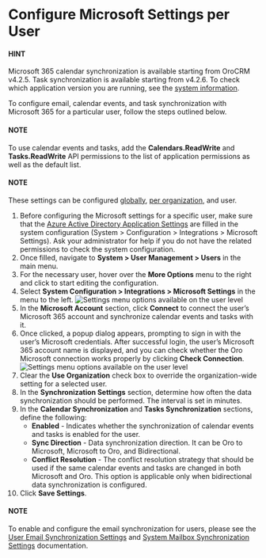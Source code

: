 <a id="user-configuration-microsoft-settings"></a>

# Configure Microsoft Settings per User

#### HINT
Microsoft 365 calendar synchronization is available starting from OroCRM v4.2.5. Task synchronization is available starting from v4.2.6. To check which application version you are running, see the [system information](../../../system-information/index.md#system-information).

To configure email, calendar events, and task synchronization with Microsoft 365 for a particular user, follow the steps outlined below.

#### NOTE
To use calendar events and tasks, add the **Calendars.ReadWrite** and **Tasks.ReadWrite** API permissions to the list of application permissions as well as the default list.

#### NOTE
These settings can be configured [globally](../../../configuration/system/integrations/microsoft-settings/index.md#configuration-integrations-microsoft), [per organization](../../organizations/org-configuration/general-setup-org/integrations/organization-microsoft.md#organization-configuration-microsoft), and user.

1. Before configuring the Microsoft settings for a specific user, make sure that the [Azure Active Directory Application Settings](../../../configuration/system/integrations/microsoft-settings/microsoft-oauth-azure.md#user-guide-integrations-azure-oauth) are filled in the system configuration (System > Configuration > Integrations > Microsoft Settings). Ask your administrator for help if you do not have the related permissions to check the system configuration.
2. Once filled, navigate to **System > User Management > Users** in the main menu.
3. For the necessary user, hover over the <i class="fa fa-ellipsis-h fa-lg" aria-hidden="true"></i> **More Options** menu to the right and click <i class="fas fa-cog" aria-hidden="true"></i> to start editing the configuration.
4. Select **System Configuration > Integrations > Microsoft Settings** in the menu to the left.
   ![Settings menu options available on the user level](user/img/system/user_management/user-microsoft-settings.png)
5. In the **Microsoft Account** section, click **Connect** to connect the user’s Microsoft 365 account and synchronize calendar events and tasks with it.
6. Once clicked, a popup dialog appears, prompting to sign in with the user’s Microsoft credentials. After successful login, the user’s Microsoft 365 account name is displayed, and you can check whether the Oro Microsoft connection works properly by clicking **Check Connection**.
   ![Settings menu options available on the user level](user/img/system/user_management/user-microsoft-conection.png)
7. Clear the **Use Organization** check box to override the organization-wide setting for a selected user.
8. In the **Synchronization Settings** section, determine how often the data synchronization should be performed. The interval is set in minutes.
9. In the **Calendar Synchronization** and **Tasks Synchronization** sections, define the following:
   * **Enabled** - Indicates whether the synchronization of calendar events and tasks is enabled for the user.
   * **Sync Direction** - Data synchronization direction. It can be Oro to Microsoft, Microsoft to Oro, and Bidirectional.
   * **Conflict Resolution** - The conflict resolution strategy that should be used if the same calendar events and tasks are changed in both Microsoft and Oro. This option is applicable only when bidirectional data synchronization is configured.
10. Click **Save Settings**.

#### NOTE
To enable and configure the email synchronization for users, please see the [User Email Synchronization Settings](user-email-settings.md#my-email-configuration) and [System Mailbox Synchronization Settings](../../../configuration/system/general-setup/global-email.md#admin-configuration-system-mailboxes) documentation.

<!-- fa-bars = fa-navicon -->
<!-- Ic Tiles is used as Set As Default in saved views, and as tiles in display layout options -->
<!-- IcPencil refers to Rename in Commerce and Inline Editing in CRM -->
<!-- Check mark in the square. -->
<!-- SortDesc is also used as drop-down arrow -->
